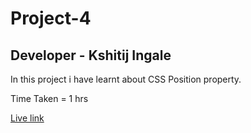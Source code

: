 # Project-4

## Developer - Kshitij Ingale

 In this project i have learnt about CSS Position property.

 Time Taken = 1 hrs

 [Live link](https://kshitij-project-4.netlify.app/)